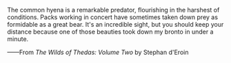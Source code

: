 The common hyena is a remarkable predator, flourishing in the harshest of conditions. Packs working in concert have sometimes taken down prey as formidable as a great bear. It's an incredible sight, but you should keep your distance because one of those beauties took down my bronto in under a minute.

——From <i> The Wilds of Thedas: Volume Two </i> by Stephan d'Eroin